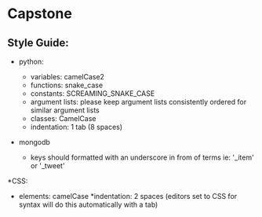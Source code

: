 # Capstone

## Style Guide:
* python:
  * variables: camelCase2
  * functions: snake_case
  * constants: SCREAMING_SNAKE_CASE
  * argument lists: please keep argument lists consistently ordered for similar argument lists
  * classes: CamelCase
  * indentation: 1 tab (8 spaces)

* mongodb
  * keys should formatted with an underscore in from of terms ie: '_item' or '_tweet'

*CSS:
  * elements: camelCase
  *indentation: 2 spaces (editors set to CSS for syntax will do this automatically with a tab)
 
 
